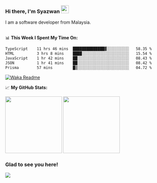 ### Hi there, I'm Syazwan <img src="https://media.giphy.com/media/hvRJCLFzcasrR4ia7z/giphy.gif" width="25px">
I am a software developer from Malaysia.
<br/><br/>

📊 **This Week I Spent My Time On:**
<!--START_SECTION:waka-->

```txt
TypeScript    11 hrs 46 mins  ██████████████▓░░░░░░░░░░   58.35 %
HTML          3 hrs 8 mins    ████░░░░░░░░░░░░░░░░░░░░░   15.54 %
JavaScript    1 hr 42 mins    ██░░░░░░░░░░░░░░░░░░░░░░░   08.43 %
JSON          1 hr 41 mins    ██░░░░░░░░░░░░░░░░░░░░░░░   08.42 %
Prisma        57 mins         █▒░░░░░░░░░░░░░░░░░░░░░░░   04.72 %
```

<!--END_SECTION:waka-->
[![Waka Readme](https://github.com/syazwanz/syazwanz/actions/workflows/wakatime.yml/badge.svg)](https://github.com/syazwanz/syazwanz/actions/workflows/wakatime.yml)

📈 **My GitHub Stats:**

<p>
  <img height="180em" src="https://github-readme-stats.vercel.app/api?username=syazwanz&show_icons=true&hide_border=false&&count_private=true&include_all_commits=true" />
  <img height="180em" src="https://github-readme-stats.vercel.app/api/top-langs/?username=syazwanz&exclude_repo=KNN-Image-Classification&show_icons=true&hide_border=false&layout=compact&langs_count=8"/>
</p>

### Glad to see you here!
![](https://visitor-badge.glitch.me/badge?page_id=syazwanz.syazwanz)
